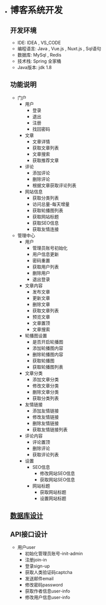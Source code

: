 * # 博客系统开发

  

  ## 开发环境

  * IDE: IDEA , VS_CODE 
  * 编程语言: Java , Vue.js , Nuxt.js , Sql语句
  * 数据库: MySql , Redis
  * 技术栈: Spring 全家桶
  * Java版本: jdk 1.8

  ## 功能说明

  * 门户
    * 用户
      * 登录
      * 退出
      * 注册
      * 找回密码
    * 文章
      * 文章详情
      * 获取文章列表
      * 文章搜索
      * 获取推荐文章
    * 评论
      * 添加评论
      * 删除评论
      * 根据文章获取评论列表
    * 网站信息
      * 获取分类列表
      * 访问总量-每天增量
      * 获取轮播图列表
      * 获取网站标题
      * 获取SEO信息
      * 获取友情连接
  * 管理中心
    * 用户
      * 管理员账号初始化
      * 用户信息更新
      * 密码重置
      * 获取用户列表
      * 删除用户
      * 退出登录
    * 文章内容
      * 发布文章
      * 更新文章
      * 删除文章
      * 获取文章列表
      * 预览文章
      * 文章置顶
      * 文章搜索
    * 轮播图设置
      * 是否开启轮播图
      * 添加轮播图内容
      * 删除轮播图内容
      * 获取轮播图
      * 获取轮播图列表
    * 文章分类
      * 添加文章分类
      * 修改文章分类
      * 删除文章分类
      * 获取分类列表
    * 友情链接
      * 添加友情链接
      * 修改友情链接
      * 删除友情链接
      * 获取友情链接列表
    * 评论内容
      * 评论置顶
      * 删除评论
      * 获取评论列表
    * 设置
      * SEO信息
        * 修改网站SEO信息
        * 获取网站SEO信息
      * 网站标题
        * 获取网站标题
        * 设置网站标题

  ## [数据库设计](/Database.md)

  ## API接口设计

  * 用户user
    * 初始化管理员账号-init-admin
    * 注册join-in
    * 登录sign-up
    * 获取人类验证码captcha
    * 发送邮件email
    * 修改密码password
    * 获取作者信息user-info
    * 修改用户信息user-info
